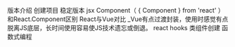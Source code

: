 版本介绍
创建项目
稳定版本
jsx
Component（ { Component } from 'react'
）和React.Component区别
React与Vue对比
  _Vue有点过渡封装，使用时感觉有点脱离JS底层，长时间使用容易使JS技术遗忘或倒退。
react hooks
类组件创建
函数式编程